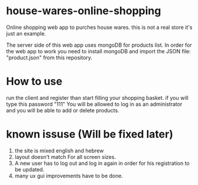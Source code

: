 # house-wares-online-shopping
Online shopping web app to purches house wares. this is not a real store it's just an example.

The server side of this web app uses mongoDB for products list.
In order for the web app to work you need to install mongoDB and import the JSON file:
"product.json" from this repository.

# How to use 
run the client and register than start filling your shopping basket.
if you will type this password "111" You will be allowed to log in as an administrator and you will be able to add or delete products.

# known issuse (Will be fixed later)
1. the site is mixed english and hebrew 
2. layout doesn't match For all screen sizes.
3. A new user has to log out and log in again in order for his registration to be updated.
4. many ux gui improvements have to be done.

